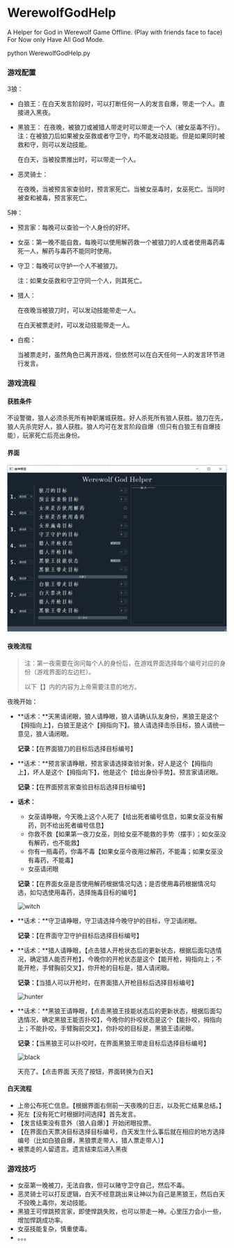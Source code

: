 # WerewolfGodHelp

A Helper for God in Werewolf Game Offline. (Play with friends face to face)
For Now only Have All God Mode.

python WerewolfGodHelp.py

### 游戏配置

3狼：

- 白狼王：在白天发言阶段时，可以打断任何一人的发言自爆，带走一个人。直接进入黑夜。

- 黑狼王：
  在夜晚，被狼刀或被猎人带走时可以带走一个人（被女巫毒不行）。注：在被狼刀后如果被女巫救或者守卫守，均不能发动技能。但是如果同时被救和守，则可以发动技能。

  在白天，当被投票推出时，可以带走一个人。

- 恶灵骑士：

  在夜晚，当被预言家查验时，预言家死亡。当被女巫毒时，女巫死亡。当同时被查和被毒，预言家死亡。

5神：

- 预言家：每晚可以查验一个人身份的好坏。

- 女巫：第一晚不能自救，每晚可以使用解药救一个被狼刀的人或者使用毒药毒死一人，解药与毒药不能同时使用。

- 守卫：每晚可以守护一个人不被狼刀。

  注：如果女巫救和守卫守同一个人，则其死亡。

- 猎人：

  在夜晚当被狼刀时，可以发动技能带走一人。

  在白天被票走时，可以发动技能带走一人。

- 白痴：

  当被票走时，虽然角色已离开游戏，但依然可以在白天任何一人的发言环节进行发言。

### 游戏流程

#### 获胜条件

​	不设警徽，狼人必须杀死所有神职屠城获胜。好人杀死所有狼人获胜。狼刀在先，狼人先杀完好人，狼人获胜。狼人均可在发言阶段自爆（但只有白狼王有自爆技能），玩家死亡后亮出身份。

#### 界面

![window](./img/window.PNG)

#### 夜晚流程

> 注：第一夜需要在询问每个人的身份后，在游戏界面选择每个编号对应的身份（游戏界面的左边栏）。
>
> 以下【】内的内容为上帝需要注意的地方。

夜晚开始：

- **话术：**天黑请闭眼，狼人请睁眼，狼人请确认队友身份，黑狼王是这个【拇指向上】，白狼王是这个【拇指向下】。狼人请选择击杀目标，狼人请统一意见，狼人请闭眼。

  **记录：**【在界面狼刀的目标后选择目标编号】

- **话术：**预言家请睁眼，预言家请选择查验对象，好人是这个【拇指向上】，坏人是这个【拇指向下】，他是这个【给出身份手势】。预言家请闭眼。

  **记录：**【在界面预言家查验目标后选择目标编号】

- **话术：**

  - 女巫请睁眼，今天晚上这个人死了【给出死者编号信息，如果女巫没有解药，则不给出死者编号信息】
  - 你救不救【如果第一夜刀女巫，则给女巫不能救的手势（摆手）；如女巫没有解药，也不能救】
  - 你有一瓶毒药，你毒不毒【如果女巫今夜用过解药，不能毒；如果女巫没有毒药，不能毒】
  - 女巫请闭眼

  **记录：**【在界面女巫是否使用解药根据情况勾选；是否使用毒药根据情况勾选，如勾选使用毒药，选择施毒目标的编号】

  ![witch](D:\Code\_Interesting\WerewolfGodHelp\img\witch.PNG)

- **话术：**守卫请睁眼，守卫请选择今晚守护的目标，守卫请闭眼。

  **记录：**【在界面守卫守护目标后选择目标编号】

- **话术：**猎人请睁眼，【点击猎人开枪状态后的更新状态，根据后面勾选情况，确定猎人能否开枪】，今晚你的开枪状态是这个【能开枪，拇指向上；不能开枪，手臂胸前交叉】，你开枪的目标是，猎人请闭眼。

  **记录：**【当猎人可以开枪时，在界面猎人开枪目标后选择目标编号】

  ![hunter](D:\Code\_Interesting\WerewolfGodHelp\img\hunter.PNG)

- **话术：**黑狼王请睁眼，【点击黑狼王技能状态后的更新状态，根据后面勾选情况，确定黑狼王能否扑咬】，今晚你的扑咬状态是这个【能扑咬，拇指向上；不能扑咬，手臂胸前交叉】，你扑咬的目标是，黑狼王请闭眼。

  **记录：**【当黑狼王可以扑咬时，在界面黑狼王带走目标后选择目标编号】

  ![black](D:\Code\_Interesting\WerewolfGodHelp\img\black.PNG)

  天亮了。【点击界面 天亮了按钮，界面转换为白天】

#### 白天流程

- 上帝公布死亡信息。【根据界面右侧前一天夜晚的日志，以及死亡结果总结。】
- 死左【没有死亡时根据时间选择】首先发言。
- 【发言结束没有意外（狼人自爆）】开始闭眼投票。
- 【在界面白天票决目标选择目标编号，白天发生什么事后就在相应的地方选择编号（比如白狼自爆，黑狼票走带人，猎人票走带人）】
- 被票走的人留遗言。遗言结束后进入黑夜

### 游戏技巧

- 女巫第一晚被刀，无法自救，但可以赌守卫守自己，然后不毒。
- 恶灵骑士可以打反逻辑，白天不经意跳出来让神以为自己是黑狼王，然后白天不投晚上毒你，发动技能。
- 黑狼王可悍跳预言家，即使悍跳失败，也可以带走一神。心里压力会小一些，增加悍跳成功率。
- 女巫技能复杂，慎重使毒。
- 。。。
